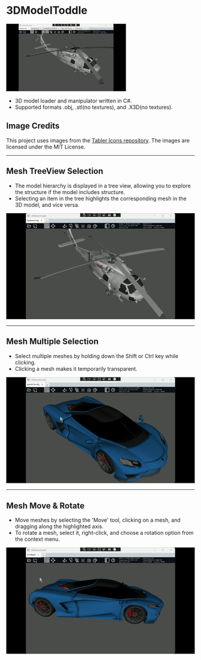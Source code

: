 # 3DModelToddle
![3DModelToddle](3DModelToddleTabs.gif)  
* 3D model loader and manipulator written in C#.  
* Supported formats .obj, .stl(no textures), and .X3D(no textures).

## Image Credits
This project uses images from the [Tabler Icons repository](https://github.com/tabler/tabler-icons). The images are licensed under the MIT License.

---
## Mesh TreeView Selection
* The model hierarchy is displayed in a tree view, allowing you to explore the structure if the model includes structure.  
* Selecting an item in the tree highlights the corresponding mesh in the 3D model, and vice versa.  

  
![Mesh TreeView](3DModelToddle_TreeSelect.gif)


---
## Mesh Multiple Selection
* Select multiple meshes by holding down the Shift or Ctrl key while clicking.  
* Clicking a mesh makes it temporarily transparent.  

  
![Mesh Selection](3DModelToddle_MeshSelect.gif)


---
## Mesh Move & Rotate
* Move meshes by selecting the 'Move' tool, clicking on a mesh, and dragging along the highlighted axis.  
* To rotate a mesh, select it, right-click, and choose a rotation option from the context menu.  

  
![Mesh Move & Rotate](3DModelToddle_MeshMove.gif)

